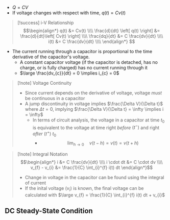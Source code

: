 - $Q = CV$
- If voltage changes with respect with time, $q(t) = Cv(t)$
> [!success] i-V Relationship
> $$\begin{align*}
q(t) &= Cv(t) \\\\
\frac{d}{dt} \left[ q(t) \right] &= \frac{d}{dt}\left[ Cv(t) \right] \\\\
\frac{dq}{dt} &= C \frac{dv}{dt} \\\\
i(t) &= C \frac{dv}{dt} \\\\
\end{align*}
$$

- The current running through a capacitor is proportional to the time derivative of the capacitor's voltage.
	- A constant capacitor voltage (if the capacitor is detached, has no charge, or is fully charged) has no current running through it
	- $\large \frac{dv_{c}}{dt} = 0 \implies i_{c} = 0$

> [!note] Voltage Continuity
> - Since current depends on the derivative of voltage, voltage *must* be continuous in a capacitor
> - A jump discontinuity in voltage implies $\frac{\Delta V}{\Delta t}$ where $\Delta t = 0$, implying $\frac{\Delta V}{\Delta t} = \infty \implies i = \infty$
>   - In terms of circuit analysis, the voltage in a capacitor at time $t_{0}$ is equivalent to the voltage at time right *before* $(t^{-})$ and right *after* $(t^{+})$ $t_{0}$
> 	  - $$\lim_{h \rightarrow 0} \quad v(t - h) = v(t) = v(t + h)$$

> [!note] Integral Notation
> $$\begin{align*}
i &= C \frac{dv}{dt} \\\\
i \cdot dt &= C \cdot dv \\\\
v_{f} - v_{i} &= \frac{1}{C} \int_{i}^{f} i(t) dt
\end{align*}$$
> - Change in voltage in the capacitor can be found using the integral of current
> - If the inital voltage $(v_{i})$ is known, the final voltage can be calculated with $\large v_{f} = \frac{1}{C} \int_{i}^{f} i(t) dt  + v_{i}$

## DC Steady-State Condition